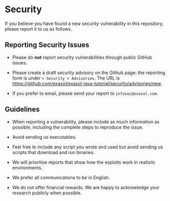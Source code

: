 # Security

If you believe you have found a new security vulnerability in this repository, please report it to us as follows.

## Reporting Security Issues

* Please do **not** report security vulnerabilities through public GitHub issues.

* Please create a draft security advisory on the Github page: the reporting form is under `> Security > Advisories`. The URL is https://github.com/exasol/exasol-java-tutorial/security/advisories/new.

* If you prefer to email, please send your report to `infosec@exasol.com`.

## Guidelines

* When reporting a vulnerability, please include as much information as possible, including the complete steps to reproduce the issue.

* Avoid sending us executables.

* Feel free to include any script you wrote and used but avoid sending us scripts that download and run binaries.

* We will prioritise reports that show how the exploits work in realistic environments.

* We prefer all communications to be in English.

* We do not offer financial rewards. We are happy to acknowledge your research publicly when possible.
